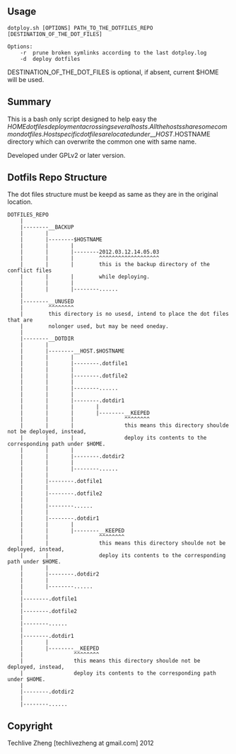 Usage
-----

	dotploy.sh [OPTIONS] PATH_TO_THE_DOTFILES_REPO [DESTINATION_OF_THE_DOT_FILES]

	Options:
		-r	prune broken symlinks according to the last dotploy.log
		-d	deploy dotfiles

DESTINATION_OF_THE_DOT_FILES is optional, if absent, current $HOME will be used.

Summary
-------

This is a bash only script designed to help easy the $HOME dot files deployment
acrossing several hosts. All the hosts share some common dot files. Host specific
dot files are located under \_\_HOST.$HOSTNAME directory which can overwrite the
common one with same name.

Developed under GPLv2 or later version.

Dotfils Repo Structure
----------------------

The dot files structure must be keepd as same as they are in the original location.

	DOTFILES_REPO
		|
		|--------__BACKUP
		|		|
		|		|--------$HOSTNAME
		|		|		|
		|		|		|--------2012.03.12.14.05.03
		|		|		|        ^^^^^^^^^^^^^^^^^^^
		|		|		|        this is the backup directory of the conflict files
		|		|		|        while deploying.
		|		|		|
		|		|		|--------......
		|
		|--------__UNUSED
		|        ^^^^^^^^
		|        this directory is no usesd, intend to place the dot files that are
		|        nolonger used, but may be need oneday.
		|
		|--------__DOTDIR
		|		|
		|		|--------__HOST.$HOSTNAME
		|		|		|
		|		|		|--------.dotfile1
		|		|		|
		|		|		|--------.dotfile2
		|		|		|
		|		|		|--------......
		|		|		|
		|		|		|--------.dotdir1
		|		|		|		|
		|		|		|		|--------__KEEPED
		|		|		|		         ^^^^^^^^
		|		|		|		         this means this directory shoulde not be deployed, instead,
		|		|		|		         deploy its contents to the corresponding path under $HOME.
		|		|		|
		|		|		|--------.dotdir2
		|		|		|
		|		|		|--------......
		|		|
		|		|--------.dotfile1
		|		|
		|		|--------.dotfile2
		|		|
		|		|--------......
		|		|
		|		|--------.dotdir1
		|		|		|
		|		|		|--------__KEEPED
		|		|		         ^^^^^^^^
		|		|		         this means this directory shoulde not be deployed, instead,
		|		|		         deploy its contents to the corresponding path under $HOME.
		|		|
		|		|--------.dotdir2
		|		|
		|		|--------......
		|
		|--------.dotfile1
		|
		|--------.dotfile2
		|
		|--------......
		|
		|--------.dotdir1
		|		|
		|		|--------__KEEPED
		|		         ^^^^^^^^
		|		         this means this directory shoulde not be deployed, instead,
		|		         deploy its contents to the corresponding path under $HOME.
		|
		|--------.dotdir2
		|
		|--------......

Copyright
---------

Techlive Zheng [techlivezheng at gmail.com] 2012
